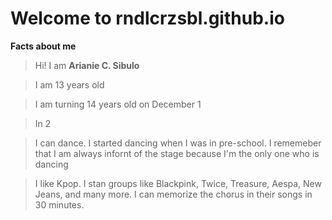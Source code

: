 # Welcome to **rndlcrzsbl.github.io**

**Facts about me**

>Hi! I am **Arianie C. Sibulo** 

>I am 13 years old

> I am turning 14 years old on December 1

> In 2

> I can dance. I started dancing when I was in pre-school. I rememeber that I am always infornt of the stage because I'm the only one who is dancing

> I like Kpop. I stan groups like Blackpink, Twice, Treasure, Aespa, New Jeans, and many more. I can memorize the chorus in their songs in 30 minutes.
